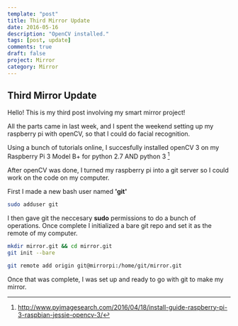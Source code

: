 ```yaml
---
template: "post"
title: Third Mirror Update
date: 2016-05-16
description: "OpenCV installed."
tags: [post, update]
comments: true
draft: false
project: Mirror
category: Mirror
---
```

## Third Mirror Update

Hello! This is my third post involving my smart mirror project!


All the parts came in last week, and I spent the weekend setting up my raspberry pi with openCV, so that I could do facial recognition. 

Using a bunch of tutorials online, I succesfully installed openCV 3 on my Raspberry Pi 3 Model B+ for python 2.7 AND python 3 [^1]

[^1]: http://www.pyimagesearch.com/2016/04/18/install-guide-raspberry-pi-3-raspbian-jessie-opencv-3/

After openCV was done, I turned my raspberry pi into a git server so I could work on the code on my computer. 

First I made a new bash user named **'git'**

~~~ bash
sudo adduser git
~~~

I then gave git the neccesary **sudo** permissions to do a bunch of operations. Once complete I initialized a bare git repo and set it as the remote of my computer.

~~~ bash
mkdir mirror.git && cd mirror.git
git init --bare

~~~

~~~ bash
git remote add origin git@mirrorpi:/home/git/mirror.git
~~~

Once that was complete, I was set up and ready to go with git to make my mirror.